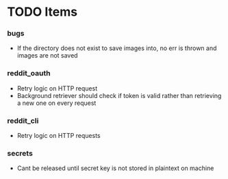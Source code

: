 # TODO Items

### bugs
- If the directory does not exist to save images into, no err is thrown and images are not saved

### reddit_oauth
- Retry logic on HTTP request
- Background retriever should check if token is valid rather than retrieving a new one on every request

### reddit_cli
- Retry logic on HTTP requests

### secrets
- Cant be released until secret key is not stored in plaintext on machine 